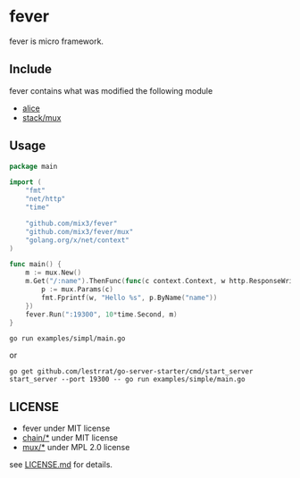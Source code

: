 # fever

fever is micro framework.

## Include

fever contains what was modified the following module

* [alice](https://github.com/justinas/alice)
* [stack/mux](https://github.com/nmerouze/stack)

## Usage

```go
package main

import (
	"fmt"
	"net/http"
	"time"

	"github.com/mix3/fever"
	"github.com/mix3/fever/mux"
	"golang.org/x/net/context"
)

func main() {
	m := mux.New()
	m.Get("/:name").ThenFunc(func(c context.Context, w http.ResponseWriter, r *http.Request) {
		p := mux.Params(c)
		fmt.Fprintf(w, "Hello %s", p.ByName("name"))
	})
	fever.Run(":19300", 10*time.Second, m)
}
```

```
go run examples/simpl/main.go
```
or
```
go get github.com/lestrrat/go-server-starter/cmd/start_server
start_server --port 19300 -- go run examples/simple/main.go
```

## LICENSE

* fever under MIT license
* [chain/\*](chain) under MIT license
* [mux/\*](mux) under MPL 2.0 license

see [LICENSE.md](LICENSE.md) for details.

